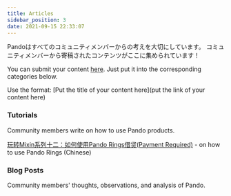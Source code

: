 ```yaml
---
title: Articles
sidebar_position: 3
date: 2021-09-15 22:33:07
---
```


Pandoはすべてのコミュニティメンバーからの考えを大切にしています。 コミュニティメンバーから寄稿されたコンテンツがここに集められています！

You can submit your content [here](https://github.com/fox-one/docs.pando.im/tree/master/docs/community/articles.md). Just put it into the corresponding categories below.

Use the format: \[Put the title of your content here\](put the link of your content here)

### Tutorials

Community members write on how to use Pando products.

[玩转Mixin系列十二：如何使用Pando Rings借贷(Payment Required)](https://prsdigg.com/articles/39cae74e-385c-4eab-9b45-cc58800e0493) - on how to use Pando Rings (Chinese)

### Blog Posts

Community members' thoughts, observations, and analysis of Pando.